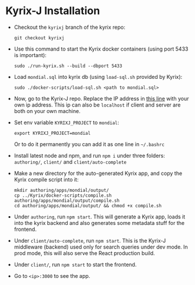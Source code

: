 # Kyrix-J Installation

* Checkout the `kyrixj` branch of the kyrix repo:
  ```
  git checkout kyrixj
  ```

* Use this command to start the Kyrix docker containers (using port 5433 is important):
  ```
  sudo ./run-kyrix.sh --build --dbport 5433
  ```
  
* Load `mondial.sql` into kyrix db (using `load-sql.sh` provided by Kyrix):
  ```
  sudo ./docker-scripts/load-sql.sh <path to mondial.sql>
  ```

* Now, go to the Kyrix-J repo. Replace the IP address in [this line](https://github.com/tracyhenry/Kyrix-J/blob/fb89ed82f4d37b6f85514f613d1bf4d0a78965f6/client/src/js/KyrixVis.js#L11) with your own ip address. This ip can also be `localhost` if client and server are both on your own machine. 

* Set env variable `KYRIXJ_PROJECT` to `mondial`:
  ```
  export KYRIXJ_PROJECT=mondial
  ```
   Or to do it permanently you can add it as one line in `~/.bashrc`

* Install latest node and npm, and run `npm i` under three folders: `authoring/`, `client/` and `client/auto-complete`

* Make a new directory for the auto-generated Kyrix app, and copy the Kyrix compile script into it:
  ```
  mkdir authoring/apps/mondial/output/
  cp ../Kyrix/docker-scripts/compile.sh authoring/apps/mondial/output/compile.sh
  cd authoring/apps/mondial/output/ && chmod +x compile.sh
  ```
* Under `authoring`, run `npm start`. This will generate a Kyrix app, loads it into the kyrix backend and also generates some metadata stuff for the frontend.

* Under `client/auto-complete`, run `npm start`. This is the Kyrix-J middleware (backend) used only for search queries under dev mode. In prod mode, this will also serve the React production build. 

* Under `client/`, run `npm start` to start the frontend. 

* Go to `<ip>:3000` to see the app. 
   
